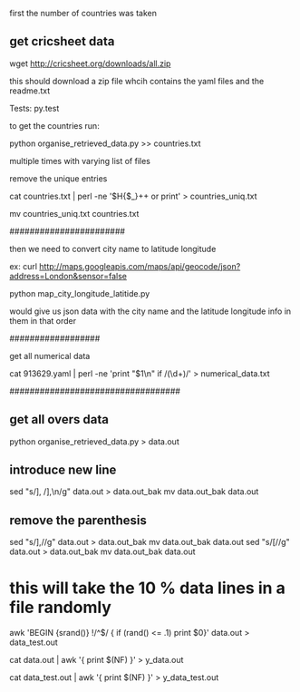 first the number of countries was taken

## get cricsheet data
wget http://cricsheet.org/downloads/all.zip

this should download a zip file whcih contains the yaml files and the readme.txt

Tests:
    py.test <test file>

to get the countries run:

python organise_retrieved_data.py >> countries.txt

multiple times with varying list of files

remove the unique entries

cat countries.txt | perl -ne '$H{$_}++ or print' > countries_uniq.txt

mv countries_uniq.txt countries.txt

#######################

then we need to convert city name to latitude longitude

ex: curl http://maps.googleapis.com/maps/api/geocode/json?address=London&sensor=false

python map_city_longitude_latitide.py

would give us json data with the city name and the latitude longitude info in them in that order

##################

get all numerical data


cat 913629.yaml | perl -ne 'print "$1\n" if /(\d+)/' > numerical_data.txt 

##################################

## get all overs data

python organise_retrieved_data.py > data.out

## introduce new line

sed "s/], /],\n/g" data.out > data.out_bak
mv data.out_bak data.out

## remove the parenthesis

sed "s/\],//g" data.out > data.out_bak
mv data.out_bak data.out
sed "s/\[//g" data.out > data.out_bak
mv data.out_bak data.out

# this will take the 10 % data lines in a file randomly
awk 'BEGIN {srand()} !/^$/ { if (rand() <= .1) print $0}' data.out > data_test.out

cat data.out | awk '{ print $(NF) }' > y_data.out

cat data_test.out | awk '{ print $(NF) }' > y_data_test.out

